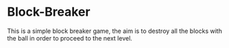 # Block-Breaker

This is a simple block breaker game, the aim is to destroy all the blocks with the ball in order to proceed to the next level.
